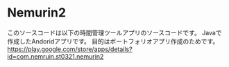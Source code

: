 # Nemurin2
このソースコードは以下の時間管理ツールアプリのソースコードです。
Javaで作成したAndoridアプリです。
目的はポートフォリオアプリ作成のためです。
https://play.google.com/store/apps/details?id=com.nemruin.st0321.nemurin2
